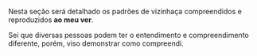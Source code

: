 Nesta seção será detalhado os padrões de vizinhaça compreendidos e reproduzidos <b>ao meu ver</b>.

Sei que diversas pessoas podem ter o entendimento e compreendimento diferente, porém, viso demonstrar como compreendi.
